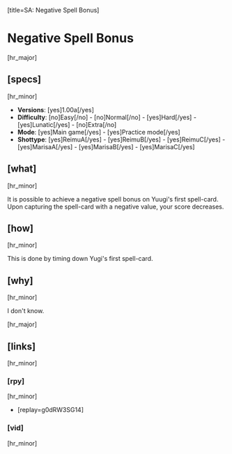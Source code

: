 [title=SA: Negative Spell Bonus]
# Negative Spell Bonus
[hr_major]

## [specs]
[hr_minor]  

* **Versions**: [yes]1.00a[/yes] 
* **Difficulty**: [no]Easy[/no] - [no]Normal[/no] - [yes]Hard[/yes] - [yes]Lunatic[/yes] - [no]Extra[/no]
* **Mode**: [yes]Main game[/yes] - [yes]Practice mode[/yes]
* **Shottype**: [yes]ReimuA[/yes] - [yes]ReimuB[/yes] - [yes]ReimuC[/yes] - [yes]MarisaA[/yes] - [yes]MarisaB[/yes] - [yes]MarisaC[/yes]

## [what]
[hr_minor]

It is possible to achieve a negative spell bonus on Yuugi's first spell-card. Upon capturing the spell-card with a negative value, your score decreases.

## [how]
[hr_minor]

This is done by timing down Yugi's first spell-card.

## [why]
[hr_minor]

I don't know.


[hr_major]
## [links]
[hr_minor]
### [rpy]
[hr_minor]

+ [replay=g0dRW3SG14]

### [vid]
[hr_minor]

